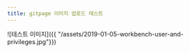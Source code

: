 ```yaml
---
title: gitpage 이미지 업로드 테스트
---
```


![테스트 이미지]({{ "/assets/2019-01-05-workbench-user-and-privileges.jpg"}})



